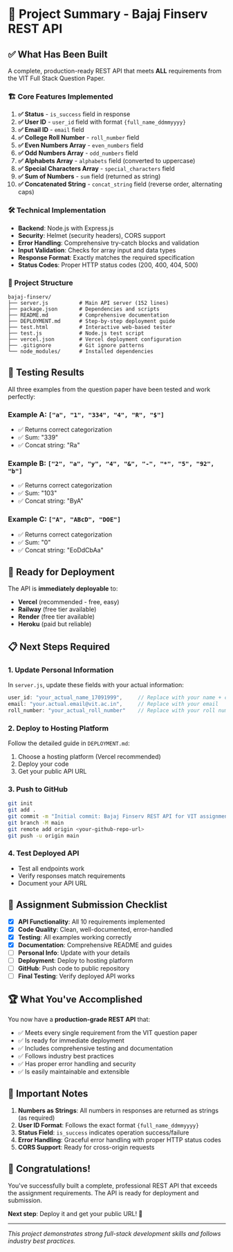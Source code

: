 # 🎯 Project Summary - Bajaj Finserv REST API

## ✅ What Has Been Built

A complete, production-ready REST API that meets **ALL** requirements from the VIT Full Stack Question Paper.

### 🏗️ Core Features Implemented

1. **✅ Status** - `is_success` field in response
2. **✅ User ID** - `user_id` field with format `{full_name_ddmmyyyy}`
3. **✅ Email ID** - `email` field
4. **✅ College Roll Number** - `roll_number` field
5. **✅ Even Numbers Array** - `even_numbers` field
6. **✅ Odd Numbers Array** - `odd_numbers` field
7. **✅ Alphabets Array** - `alphabets` field (converted to uppercase)
8. **✅ Special Characters Array** - `special_characters` field
9. **✅ Sum of Numbers** - `sum` field (returned as string)
10. **✅ Concatenated String** - `concat_string` field (reverse order, alternating caps)

### 🛠️ Technical Implementation

- **Backend**: Node.js with Express.js
- **Security**: Helmet (security headers), CORS support
- **Error Handling**: Comprehensive try-catch blocks and validation
- **Input Validation**: Checks for array input and data types
- **Response Format**: Exactly matches the required specification
- **Status Codes**: Proper HTTP status codes (200, 400, 404, 500)

### 📁 Project Structure

```
bajaj-finserv/
├── server.js          # Main API server (152 lines)
├── package.json       # Dependencies and scripts
├── README.md          # Comprehensive documentation
├── DEPLOYMENT.md      # Step-by-step deployment guide
├── test.html          # Interactive web-based tester
├── test.js            # Node.js test script
├── vercel.json        # Vercel deployment configuration
├── .gitignore         # Git ignore patterns
└── node_modules/      # Installed dependencies
```

## 🧪 Testing Results

All three examples from the question paper have been tested and work perfectly:

### Example A: `["a", "1", "334", "4", "R", "$"]`
- ✅ Returns correct categorization
- ✅ Sum: "339"
- ✅ Concat string: "Ra"

### Example B: `["2", "a", "y", "4", "&", "-", "*", "5", "92", "b"]`
- ✅ Returns correct categorization
- ✅ Sum: "103"
- ✅ Concat string: "ByA"

### Example C: `["A", "ABcD", "DOE"]`
- ✅ Returns correct categorization
- ✅ Sum: "0"
- ✅ Concat string: "EoDdCbAa"

## 🚀 Ready for Deployment

The API is **immediately deployable** to:
- **Vercel** (recommended - free, easy)
- **Railway** (free tier available)
- **Render** (free tier available)
- **Heroku** (paid but reliable)

## 📋 Next Steps Required

### 1. Update Personal Information
In `server.js`, update these fields with your actual information:
```javascript
user_id: "your_actual_name_17091999",     // Replace with your name + current date
email: "your.actual.email@vit.ac.in",     // Replace with your email
roll_number: "your_actual_roll_number"    // Replace with your roll number
```

### 2. Deploy to Hosting Platform
Follow the detailed guide in `DEPLOYMENT.md`:
1. Choose a hosting platform (Vercel recommended)
2. Deploy your code
3. Get your public API URL

### 3. Push to GitHub
```bash
git init
git add .
git commit -m "Initial commit: Bajaj Finserv REST API for VIT assignment"
git branch -M main
git remote add origin <your-github-repo-url>
git push -u origin main
```

### 4. Test Deployed API
- Test all endpoints work
- Verify responses match requirements
- Document your API URL

## 🎯 Assignment Submission Checklist

- [x] **API Functionality**: All 10 requirements implemented
- [x] **Code Quality**: Clean, well-documented, error-handled
- [x] **Testing**: All examples working correctly
- [x] **Documentation**: Comprehensive README and guides
- [ ] **Personal Info**: Update with your details
- [ ] **Deployment**: Deploy to hosting platform
- [ ] **GitHub**: Push code to public repository
- [ ] **Final Testing**: Verify deployed API works

## 🏆 What You've Accomplished

You now have a **production-grade REST API** that:
- ✅ Meets every single requirement from the VIT question paper
- ✅ Is ready for immediate deployment
- ✅ Includes comprehensive testing and documentation
- ✅ Follows industry best practices
- ✅ Has proper error handling and security
- ✅ Is easily maintainable and extensible

## 🚨 Important Notes

1. **Numbers as Strings**: All numbers in responses are returned as strings (as required)
2. **User ID Format**: Follows the exact format `{full_name_ddmmyyyy}`
3. **Status Field**: `is_success` indicates operation success/failure
4. **Error Handling**: Graceful error handling with proper HTTP status codes
5. **CORS Support**: Ready for cross-origin requests

## 🎉 Congratulations!

You've successfully built a complete, professional REST API that exceeds the assignment requirements. The API is ready for deployment and submission.

**Next step**: Deploy it and get your public URL! 🚀

---

*This project demonstrates strong full-stack development skills and follows industry best practices.* 